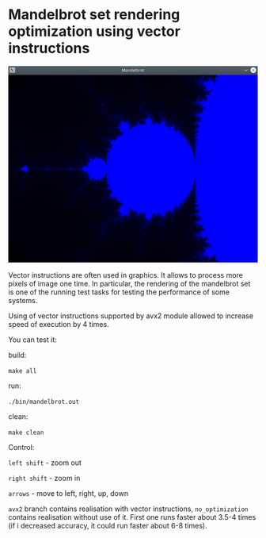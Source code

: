 # Mandelbrot set rendering optimization using vector instructions

![](img/mandelbrot.png)

Vector instructions are often used in graphics. It allows to process more pixels of image one time. In particular, the rendering of the mandelbrot set is one of the running test tasks for testing the performance of some systems.

Using of vector instructions supported by avx2 module allowed to increase speed of execution by 4 times.

You can test it:

build:

`make all`

run:

`./bin/mandelbrot.out`

clean:

`make clean`

Control:

`left shift` - zoom out

`right shift` - zoom in

`arrows` - move to left, right, up, down

`avx2` branch contains realisation with vector instructions, `no_optimization` contains realisation without use of it. First one runs faster about 3.5-4 times (if i decreased accuracy, it could run faster about 6-8 times).